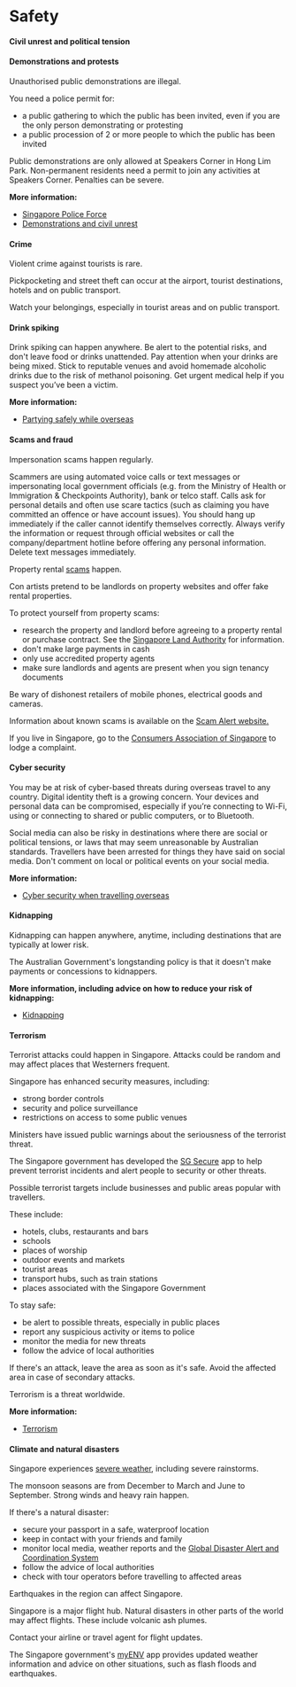 # Safety

#### Civil unrest and political tension

#### Demonstrations and protests

Unauthorised public demonstrations are illegal.

You need a police permit for:

* a public gathering to which the public has been invited, even if you are the only person demonstrating or protesting
* a public procession of 2 or more people to which the public has been invited

Public demonstrations are only allowed at Speakers Corner in Hong Lim Park. Non-permanent residents need a permit to join any activities at Speakers Corner. Penalties can be severe.

**More information:**

* [Singapore Police Force](https://www.police.gov.sg/)
* [Demonstrations and civil unrest](https://www.smartraveller.gov.au/before-you-go/safety/demonstrations)

#### Crime

Violent crime against tourists is rare.

Pickpocketing and street theft can occur at the airport, tourist destinations, hotels and on public transport.

Watch your belongings, especially in tourist areas and on public transport.

#### Drink spiking

Drink spiking can happen anywhere. Be alert to the potential risks, and don't leave food or drinks unattended. Pay attention when your drinks are being mixed. Stick to reputable venues and avoid homemade alcoholic drinks due to the risk of methanol poisoning. Get urgent medical help if you suspect you’ve been a victim.

**More information:**

* [Partying safely while overseas](https://www.smartraveller.gov.au/before-you-go/safety/partying)

#### Scams and fraud

Impersonation scams happen regularly.

Scammers are using automated voice calls or text messages or impersonating local government officials (e.g. from the Ministry of Health or Immigration & Checkpoints Authority), bank or telco staff. Calls ask for personal details and often use scare tactics (such as claiming you have committed an offence or have account issues). You should hang up immediately if the caller cannot identify themselves correctly. Always verify the information or request through official websites or call the company/department hotline before offering any personal information. Delete text messages immediately.

Property rental [scams](https://www.smartraveller.gov.au/before-you-go/safety/scams) happen.

Con artists pretend to be landlords on property websites and offer fake rental properties.

To protect yourself from property scams:

* research the property and landlord before agreeing to a property rental or purchase contract. See the [Singapore Land Authority](https://www.sla.gov.sg/) for information.
* don't make large payments in cash
* only use accredited property agents
* make sure landlords and agents are present when you sign tenancy documents

Be wary of dishonest retailers of mobile phones, electrical goods and cameras.

Information about known scams is available on the [Scam Alert website](https://www.scamalert.sg)[.](#_msocom_1)

If you live in Singapore, go to the [Consumers Association of Singapore](http://www.case.org.sg/) to lodge a complaint.

#### Cyber security

You may be at risk of cyber-based threats during overseas travel to any country. Digital identity theft is a growing concern. Your devices and personal data can be compromised, especially if you’re connecting to Wi-Fi, using or connecting to shared or public computers, or to Bluetooth.

Social media can also be risky in destinations where there are social or political tensions, or laws that may seem unreasonable by Australian standards. Travellers have been arrested for things they have said on social media. Don't comment on local or political events on your social media.

**More information:**

* [Cyber security when travelling overseas](https://www.smartraveller.gov.au/before-you-go/staying-safe/cyber-security)

#### Kidnapping

Kidnapping can happen anywhere, anytime, including destinations that are typically at lower risk.

The Australian Government's longstanding policy is that it doesn't make payments or concessions to kidnappers.

**More information, including advice on how to reduce your risk of kidnapping:**

* [Kidnapping](https://www.smartraveller.gov.au/before-you-go/safety/kidnapping)

#### Terrorism

Terrorist attacks could happen in Singapore. Attacks could be random and may affect places that Westerners frequent.

Singapore has enhanced security measures, including:

* strong border controls
* security and police surveillance
* restrictions on access to some public venues

Ministers have issued public warnings about the seriousness of the terrorist threat.

The Singapore government has developed the [SG Secure](https://www.sgsecure.sg/resources) app to help prevent terrorist incidents and alert people to security or other threats.

Possible terrorist targets include businesses and public areas popular with travellers.

These include:

* hotels, clubs, restaurants and bars
* schools
* places of worship
* outdoor events and markets
* tourist areas
* transport hubs, such as train stations
* places associated with the Singapore Government

To stay safe:

* be alert to possible threats, especially in public places
* report any suspicious activity or items to police
* monitor the media for new threats
* follow the advice of local authorities

If there's an attack, leave the area as soon as it's safe. Avoid the affected area in case of secondary attacks.

Terrorism is a threat worldwide.

**More information:**

* [Terrorism](/before-you-go/safety/terrorism "Terrorism")

#### Climate and natural disasters

Singapore experiences [severe weather](https://www.smartraveller.gov.au/while-youre-away/crisis-or-emergency/severe-weather-incident), including severe rainstorms.

The monsoon seasons are from December to March and June to September. Strong winds and heavy rain happen.

If there's a natural disaster:

* secure your passport in a safe, waterproof location
* keep in contact with your friends and family
* monitor local media, weather reports and the [Global Disaster Alert and Coordination System](http://gdacs.org/)
* follow the advice of local authorities
* check with tour operators before travelling to affected areas

Earthquakes in the region can affect Singapore.

Singapore is a major flight hub. Natural disasters in other parts of the world may affect flights. These include volcanic ash plumes.

Contact your airline or travel agent for flight updates.

The Singapore government's [myENV](https://www.nea.gov.sg/myenv) app provides updated weather information and advice on other situations, such as flash floods and earthquakes.
